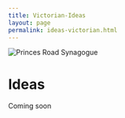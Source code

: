 ```yaml
---
title: Victorian-Ideas
layout: page
permalink: ideas-victorian.html
---
```


<style>
img {
     max-width: 100%;
     height: auto;
}

</style>

<div class=img>
<img src="https://victorianjewishwritersproject.s3.us-east-1.amazonaws.com/objects/disraeli.jpg"
     alt="Princes Road Synagogue"
     style="float: left; margin-right: 10px; padding-bottom:20px;" />  
</div>

&nbsp;

# Ideas

Coming soon

&nbsp;